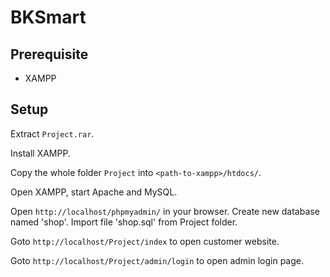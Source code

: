 BKSmart
=======

Prerequisite
------------

- XAMPP

Setup
-----

Extract `Project.rar`.

Install XAMPP.

Copy the whole folder `Project` into `<path-to-xampp>/htdocs/`.

Open XAMPP, start Apache and MySQL.

Open `http://localhost/phpmyadmin/` in your browser. Create new database named 'shop'. Import file 'shop.sql' from Project folder.

Goto `http://localhost/Project/index` to open customer website.

Goto `http://localhost/Project/admin/login` to open admin login page.